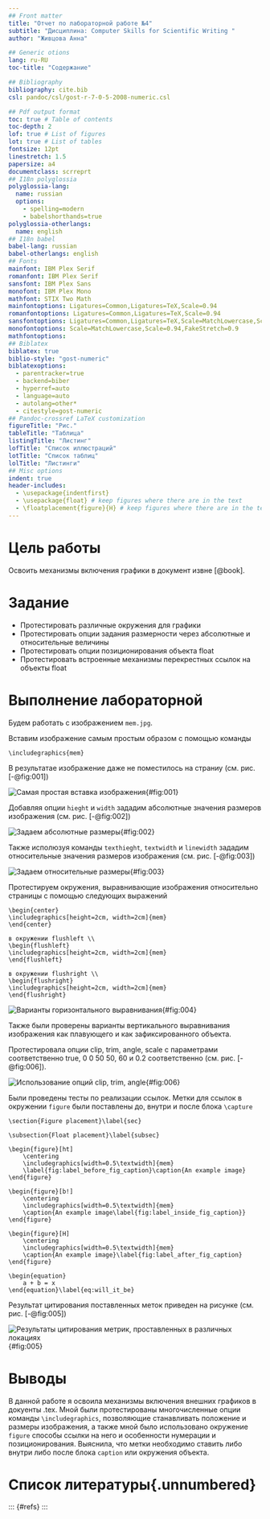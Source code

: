 ```yaml
---
## Front matter
title: "Отчет по лабораторной работе №4"
subtitle: "Дисциплина: Computer Skills for Scientific Writing "
author: "Живцова Анна"

## Generic otions
lang: ru-RU
toc-title: "Содержание"

## Bibliography
bibliography: cite.bib
csl: pandoc/csl/gost-r-7-0-5-2008-numeric.csl

## Pdf output format
toc: true # Table of contents
toc-depth: 2
lof: true # List of figures
lot: true # List of tables
fontsize: 12pt
linestretch: 1.5
papersize: a4
documentclass: scrreprt
## I18n polyglossia
polyglossia-lang:
  name: russian
  options:
	- spelling=modern
	- babelshorthands=true
polyglossia-otherlangs:
  name: english
## I18n babel
babel-lang: russian
babel-otherlangs: english
## Fonts
mainfont: IBM Plex Serif
romanfont: IBM Plex Serif
sansfont: IBM Plex Sans
monofont: IBM Plex Mono
mathfont: STIX Two Math
mainfontoptions: Ligatures=Common,Ligatures=TeX,Scale=0.94
romanfontoptions: Ligatures=Common,Ligatures=TeX,Scale=0.94
sansfontoptions: Ligatures=Common,Ligatures=TeX,Scale=MatchLowercase,Scale=0.94
monofontoptions: Scale=MatchLowercase,Scale=0.94,FakeStretch=0.9
mathfontoptions:
## Biblatex
biblatex: true
biblio-style: "gost-numeric"
biblatexoptions:
  - parentracker=true
  - backend=biber
  - hyperref=auto
  - language=auto
  - autolang=other*
  - citestyle=gost-numeric
## Pandoc-crossref LaTeX customization
figureTitle: "Рис."
tableTitle: "Таблица"
listingTitle: "Листинг"
lofTitle: "Список иллюстраций"
lotTitle: "Список таблиц"
lolTitle: "Листинги"
## Misc options
indent: true
header-includes:
  - \usepackage{indentfirst}
  - \usepackage{float} # keep figures where there are in the text
  - \floatplacement{figure}{H} # keep figures where there are in the text
---
```


# Цель работы

Освоить механизмы включения графики в документ извне [@book]. 

# Задание

- Протестировать различные окружения для графики    
- Протестировать опции задания размерности через абсолютные и относительные величины     
- Протестировать опции позиционирования объекта float     
- Протестировать встроенные механизмы перекрестных ссылок на объекты float            

# Выполнение лабораторной 

Будем работать с изображением ```mem.jpg```.

Вставим изображение самым простым образом с помощью команды

```
\includegraphics{mem} 
```

В результатае изображение даже не поместилось на страниу (см. рис. [-@fig:001])

![Самая простая вставка изображения](image/1.png){#fig:001}

Добавляя опции ```hieght``` и ```width``` зададим абсолютные значения размеров изображения (см. рис. [-@fig:002])

![Задаем абсолютные размеры](image/2.png){#fig:002}

Также исполюзуя команды ```texthieght```, ```textwidth``` и ```linewidth``` зададим относительные значения размеров изображения (см. рис. [-@fig:003])

![Задаем относительные размеры](image/3.png){#fig:003}

Протестируем окружения, выравнивающие изображения относительно страницы с помощью следующих выражений

```
\begin{center}
\includegraphics[height=2cm, width=2cm]{mem} 
\end{center}

в окружении flushleft \\
\begin{flushleft}
\includegraphics[height=2cm, width=2cm]{mem} 
\end{flushleft}

в окружении flushright \\
\begin{flushright}
\includegraphics[height=2cm, width=2cm]{mem} 
\end{flushright}
```

![Варианты горизонтального выравнивания](image/4.png){#fig:004}

Также были проверены варианты вертикального выравнивания изображения как плавующего и как зафиксированного объекта. 

Протестировала опции clip, trim, angle, scale с параметрами соответственно true, 0 0 50 50, 60 и 0.2 соответственно (см. рис. [-@fig:006]). 

![Использование опций clip, trim, angle](image/6.png){#fig:006}

Были проведены тесты по реализации ссылок. Метки для ссылок в окружении ```figure``` были поставлены до, внутри и после блока ```\capture```

```
\section{Figure placement}\label{sec}

\subsection{Float placement}\label{subsec}

\begin{figure}[ht]
    \centering
    \includegraphics[width=0.5\textwidth]{mem}
    \label{fig:label_before_fig_caption}\caption{An example image}
\end{figure}

\begin{figure}[b!]
    \centering
    \includegraphics[width=0.5\textwidth]{mem}
    \caption{An example image\label{fig:label_inside_fig_caption}}
\end{figure}

\begin{figure}[H]
    \centering
    \includegraphics[width=0.5\textwidth]{mem}
    \caption{An example image}\label{fig:label_after_fig_caption}
\end{figure}

\begin{equation}
    a + b = x
\end{equation}\label{eq:will_it_be}
```

Результат цитирования поставленных меток приведен на рисунке (см. рис. [-@fig:005])

![Результаты цитирования метрик, проставленных в различных локациях](image/5.png){#fig:005}


# Выводы

В данной работе я освоила механизмы включения внешних графиков в докуенты .tex. Мной были протестированы многочисленные опции команды ```\includegraphics```, позволяющие станавливать положение и размеры изображения, а также мной было использовано окружение ```figure``` способы ссылки на него и особенности нумерации и позиционирования. Выяснила, что метки необходимо ставить либо внутри либо после блока ```caption``` или окружения объекта.    

# Список литературы{.unnumbered}

::: {#refs}
:::
